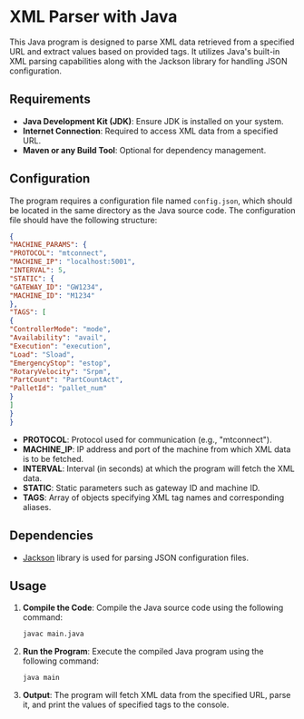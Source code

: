# XML Parser with Java

This Java program is designed to parse XML data retrieved from a specified URL and extract values based on provided tags. It utilizes Java's built-in XML parsing capabilities along with the Jackson library for handling JSON configuration.

## Requirements

- **Java Development Kit (JDK)**: Ensure JDK is installed on your system.
- **Internet Connection**: Required to access XML data from a specified URL.
- **Maven or any Build Tool**: Optional for dependency management.

## Configuration
The program requires a configuration file named `config.json`, which should be located in the same directory as the Java source code. The configuration file should have the following structure:
```json
{
"MACHINE_PARAMS": {
"PROTOCOL": "mtconnect",
"MACHINE_IP": "localhost:5001",
"INTERVAL": 5,
"STATIC": {
"GATEWAY_ID": "GW1234",
"MACHINE_ID": "M1234"
},
"TAGS": [
{
"ControllerMode": "mode",
"Availability": "avail",
"Execution": "execution",
"Load": "Sload",
"EmergencyStop": "estop",
"RotaryVelocity": "Srpm",
"PartCount": "PartCountAct",
"PalletId": "pallet_num"
}
]
}
}
```

- **PROTOCOL**: Protocol used for communication (e.g., "mtconnect").
- **MACHINE_IP**: IP address and port of the machine from which XML data is to be fetched.
- **INTERVAL**: Interval (in seconds) at which the program will fetch the XML data.
- **STATIC**: Static parameters such as gateway ID and machine ID.
- **TAGS**: Array of objects specifying XML tag names and corresponding aliases.

## Dependencies

- [Jackson](https://github.com/FasterXML/jackson) library is used for parsing JSON configuration files.

## Usage

1. **Compile the Code**: Compile the Java source code using the following command:

    ```bash
    javac main.java
    ```

2. **Run the Program**: Execute the compiled Java program using the following command:

    ```bash
    java main
    ```

3. **Output**: The program will fetch XML data from the specified URL, parse it, and print the values of specified tags to the console.
